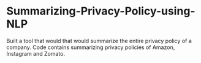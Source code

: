 # Summarizing-Privacy-Policy-using-NLP

Built a tool that would that would summarize the entire privacy policy of a company. Code contains summarizing privacy policies of Amazon, Instagram and Zomato.
